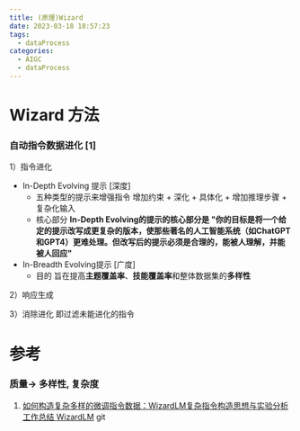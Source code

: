 ```yaml
---
title: (原理)Wizard
date: 2023-03-18 18:57:23
tags:
  - dataProcess
categories: 
  - AIGC
  - dataProcess   
---
```


<p></p>
<!-- more -->


# Wizard 方法
### 自动指令数据进化 [1]
1）指令进化
  + In-Depth Evolving 提示 [深度]
    + 五种类型的提示来增强指令
      增加约束 + 深化 + 具体化 + 增加推理步骤 + 复杂化输入
    + 核心部分
      **In-Depth Evolving的提示的核心部分是 "你的目标是将一个给定的提示改写成更复杂的版本，使那些著名的人工智能系统（如ChatGPT和GPT4）更难处理。但改写后的提示必须是合理的，能被人理解，并能被人回应"**
   + In-Breadth Evolving提示 [广度]
     + 目的
       旨在提高**主题覆盖率**、**技能覆盖率**和整体数据集的**多样性**
     

2）响应生成

3）消除进化
   即过滤未能进化的指令

# 参考
### 质量-> 多样性, 复杂度
1. [如何构造复杂多样的微调指令数据：WizardLM复杂指令构造思想与实验分析工作总结 ](https://mp.weixin.qq.com/s?__biz=MzAxMjc3MjkyMg==&mid=2648401462&idx=1&sn=764f0302918174cea29ae22ac5760033) 
    [WizardLM](https://github.com/nlpxucan/WizardLM) git 



